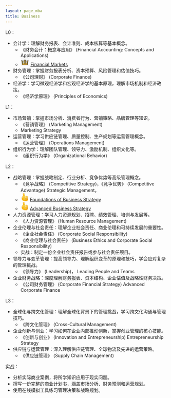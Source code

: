 ```yaml
---
layout: page_mba
title: Business
---
```



L0：
* 会计学：理解财务报表、会计准则、成本核算等基本概念。
  * 《财务会计：概念与应用》 (Financial Accounting: Concepts and Applications)
  * <img src="/assets/img/paperread/chrown.png" height="25"/> [Financial Markets](../1finace)
* 财务管理：掌握财务报表分析、资本预算、风险管理和估值技巧。
  * 《公司理财》 (Corporate Finance)
* 经济学：学习微观经济学和宏观经济学的基本原理，理解市场机制和经济政策。
  * 《经济学原理》 (Principles of Economics)

L1：
* 市场营销：掌握市场分析、消费者行为、营销策略、品牌管理等知识。
  * 《营销管理》 (Marketing Management)
  * Marketing Strategy
* 运营管理：学习供应链管理、质量控制、生产规划等运营管理概念。
  * 《运营管理》 (Operations Management)
* 组织行为学：理解团队管理、领导力、激励机制、组织文化等。
  * 《组织行为学》 (Organizational Behavior)

L2：
* 战略管理：掌握战略制定、行业分析、竞争优势等高级管理概念。
  * 《竞争战略》 (Competitive Strategy)，《竞争优势》 (Competitive Advantage) Strategic Management。
  * <img src="/assets/img/paperread/thumbs.png" height="25"/> [Foundations of Business Strategy](../2strategy)
  * <img src="/assets/img/paperread/thumbs.png" height="25"/> [Advanced Business Strategy](../3strategy_adv)
* 人力资源管理：学习人力资源规划、招聘、绩效管理、培训与发展等。
  * 《人力资源管理》 (Human Resource Management)
* 企业伦理与社会责任：理解企业社会责任、商业伦理和可持续发展的重要性。
  * 《企业社会责任》 (Corporate Social Responsibility)
  * 《商业伦理与社会责任》 (Business Ethics and Corporate Social Responsibility)
  * 实战：制定一份企业社会责任报告或参与社会责任项目。
* 领导力与变革管理：提高领导力、理解组织变革的原理和技巧，学会应对复杂的管理挑战。
  * 《领导力》 (Leadership)， Leading People and Teams
* 企业财务战略：深度理解财务报表、资本结构、企业估值及战略性财务决策。
  *  《公司财务管理》 (Corporate Financial Strategy) Advanced Corporate Finance


L3：
* 全球化与跨文化管理：理解全球化背景下的管理挑战，学习跨文化沟通与管理技巧。
  * 《跨文化管理》 (Cross-Cultural Management)
* 企业创新与创业：学习如何在企业内部推动创新，掌握创业管理的核心技能。
  * 《创新与创业》 (Innovation and Entrepreneurship) Entrepreneurship Strategy
* 供应链与运营管理：深入理解供应链管理、全球物流及先进的运营策略。
  * 《供应链管理》 (Supply Chain Management)

实战：
* 分析实际商业案例，将所学知识应用于现实问题。
* 撰写一份完整的商业计划书，涵盖市场分析、财务预测和运营规划。
* 使用在线模拟工具练习管理决策和战略规划。
